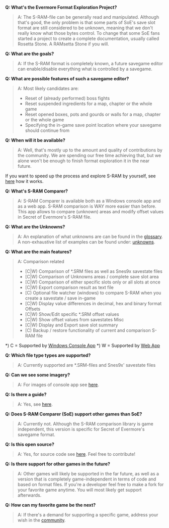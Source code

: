 **Q: What's the Evermore Format Exploration Project?**
> A: The S-RAM-file can be generally read and manipulated. Although that's good, the only problem is that some parts of SoE's save slot format are still considered to be unknown, meaning that we don't really know what those bytes control. To change that some SoE fans started a project to create a complete documentation, usually called Rosetta Stone. A RAMsetta Stone if you will.

**Q: What are the goals?**
> A: If the S-RAM format is completely known, a future savegame editor can enable/disable everything what is controlled by a savegame.

**Q: What are possible features of such a savegame editor?**
> A: Most likely candidates are:
> * Reset of (already performed) boss fights
> * Reset suspended ingredients for a map, chapter or the whole game
> * Reset opened boxes, pots and gourds or walls for a map, chapter or the whole game
> * Specifying the in-game save point location where your savegame should continue from

**Q: When will it be available?**
> A: Well, that's mostly up to the amount and quality of contributions by the community.
We are spending our free time achieving that, but we alone won't be enough to finish format exploration it in the near future.

If you want to speed up the process and explore S-RAM by yourself, see [here](exploring) how it works.

**Q: What's S-RAM Comparer?**
> A: S-RAM Comparer is available both as a Windows console app and as a web app. S-RAM comparison is WAY more easier than before. 
> This app allows to compare (unknown) areas and modify offset values in Secret of Evermore's S-RAM file.

**Q: What are the Unknowns?**
> A: An explanation of what unknowns are can be found in the [glossary](glossary). 
> A non-exhaustive list of examples can be found under: [unknowns](unknowns).

**Q: What are the main features?**
> A: 
Comparison related
> * [C|W) Comparison of *.SRM files as well as Snes9x savestate files  
> * [C|W) Comparison of Unknowns areas / complete save slot area
> * [C|W) Comparison of either specific slots only or all slots at once
> * [C|W) Export comparison result as text file
> * [C) Optional file watcher (windows) to compare S-RAM when you create a savestate / save in-game
> * [C|W) Display value differences in decimal, hex and binary format
Offsets
> * [C|W) Show/Edit specific *.SRM offset values
> * [C|W) Show offset values from savestates
Misc
> * [C|W) Display and Export save slot summary
> * [C) Backup / restore functionality of current and comparison S-RAM file

*) C = Supported by [Windows Console App](console-app)
*) W = Supported by [Web App](comparison)

**Q: Which file type types are supported?**
> A: Currently supported are *.SRM-files and Snes9x' savestate files

**Q: Can we see some imagery?**
> A: For images of console app see [here](imagery).

**Q: Is there a guide?**
> A: Yes, see [here](guides).

**Q: Does S-RAM Comparer (SoE) support other games than SoE?**
> A: Currently not. Although the S-RAM comparison library is game independent, this version is specific for Secret of Evermore's savegame format.

**Q: Is this open source?**
> A: Yes, for source code see [here](https://github.com/CleanCodeX). Feel free to contribute!

**Q: Is there support for other games in the future?**
> A: Other games will likely be supported in the far future, as well as a version that is completely game-independent in terms of code and based on format files. If you're a developer feel free to make a fork for your favorite game anytime. You will most likely get support afterwards.

**Q: How can my favorite game be the next?**
> A: If there's a demand for supporting a specific game, address your wish in the [community](Community).